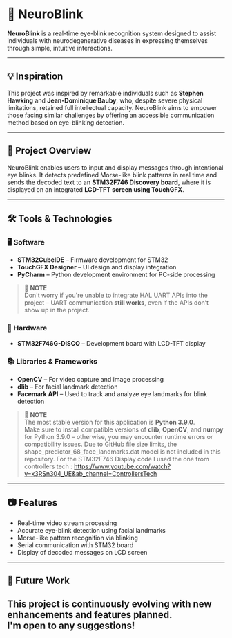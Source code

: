 # 🧠 NeuroBlink

**NeuroBlink** is a real-time eye-blink recognition system designed to assist individuals with neurodegenerative diseases in expressing themselves through simple, intuitive interactions.

---

## 💡 Inspiration

This project was inspired by remarkable individuals such as **Stephen Hawking** and **Jean-Dominique Bauby**, who, despite severe physical limitations, retained full intellectual capacity. NeuroBlink aims to empower those facing similar challenges by offering an accessible communication method based on eye-blinking detection.

---

## 🔧 Project Overview

NeuroBlink enables users to input and display messages through intentional eye blinks. It detects predefined Morse-like blink patterns in real time and sends the decoded text to an **STM32F746 Discovery board**, where it is displayed on an integrated **LCD-TFT screen using TouchGFX**.

---

## 🛠 Tools & Technologies

### 🖥 Software

- **STM32CubeIDE** – Firmware development for STM32  
- **TouchGFX Designer** – UI design and display integration  
- **PyCharm** – Python development environment for PC-side processing  

> 📝 **NOTE**  
> Don't worry if you're unable to integrate HAL UART APIs into the project – UART communication **still works**, even if the APIs don’t show up in the project.  


### 🔌 Hardware

- **STM32F746G-DISCO** – Development board with LCD-TFT display

### 📚 Libraries & Frameworks

- **OpenCV** – For video capture and image processing  
- **dlib** – For facial landmark detection  
- **Facemark API** – Used to track and analyze eye landmarks for blink detection

> 📝 **NOTE**  
> The most stable version for this application is **Python 3.9.0**.  
> Make sure to install compatible versions of **dlib**, **OpenCV**, and **numpy** for Python 3.9.0 – otherwise, you may encounter runtime errors or compatibility issues.
>Due to GitHub file size limits, the shape_predictor_68_face_landmarks.dat model is not included in this repository.
> For the STM32F746 Display code I used the one from controllers tech : https://www.youtube.com/watch?v=x3RSn304_UE&ab_channel=ControllersTech
---

## 📷 Features

- Real-time video stream processing  
- Accurate eye-blink detection using facial landmarks  
- Morse-like pattern recognition via blinking  
- Serial communication with STM32 board  
- Display of decoded messages on LCD screen  

---

## 🚀 Future Work

This project is continuously evolving with new enhancements and features planned.  
**I'm open to any suggestions!** 
---
